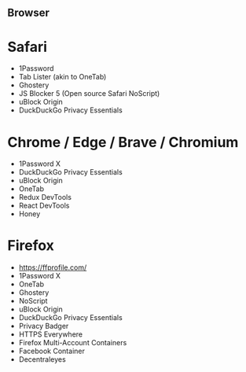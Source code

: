 ## Browser

# Safari

- 1Password
- Tab Lister (akin to OneTab)
- Ghostery
- JS Blocker 5 (Open source Safari NoScript)
- uBlock Origin
- DuckDuckGo Privacy Essentials

# Chrome / Edge / Brave / Chromium

- 1Password X
- DuckDuckGo Privacy Essentials
- uBlock Origin
- OneTab
- Redux DevTools
- React DevTools
- Honey

# Firefox

- https://ffprofile.com/
- 1Password X
- OneTab
- Ghostery
- NoScript
- uBlock Origin
- DuckDuckGo Privacy Essentials
- Privacy Badger
- HTTPS Everywhere
- Firefox Multi-Account Containers
- Facebook Container
- Decentraleyes
